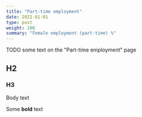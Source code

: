 ```yaml
---
title: "Part-time employment"
date: 2021-01-01
type: post
weight: 100
summary: "Female employment (part-time) %"
---
```


TODO some text on the "Part-time employment" page

## H2

### H3

Body text

Some <b>bold</b> text